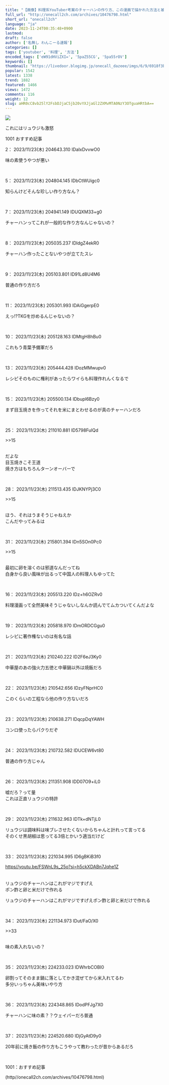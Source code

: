 ```yaml
---
title: "【画像】料理系YouTuber考案のチャーハンの作り方、この漫画で描かれた方法と被ってしまうｗｗｗｗｗ "
full_url: "http://onecall2ch.com/archives/10476798.html"
short_url: "onecall2ch"
language: "ja"
date: 2023-11-24T00:35:48+0900
lastmod: 
draft: false
author: ['名無し わんこーる速報']
categories: []
tags: ['youtuber', '料理', '方法']
encoded_tags: ['eW91dHViZXI=', '5paZ55CG', '5pa55rOV']
keywords: []
thumbnail: "https://livedoor.blogimg.jp/onecall_dazeee/imgs/6/9/6918f3b8-s.jpg"
popular: 1542
latest: 1338
trend: 1882
featured: 1466
views: 1472
comments: 116
weight: 12
slug: aHR0cC8vb25lY2FsbDJjaC5jb20vYXJjaGl2ZXMvMTA0NzY3OTguaHRtbA==
---
```


![](https://livedoor.blogimg.jp/onecall_dazeee/imgs/6/9/6918f3b8-s.jpg)

<div><p>これにはリュウジも激怒</p> <p class='name2'> 1001 おすすめ記事</p> <p class='name2'>2： 2023/11/23(木) 204643.310 IDaIxDvvwO0</p><p class='onecall'> 味の素使うやつが悪い <br></p><br> <p class='name2'>5： 2023/11/23(木) 204804.145 IDbCtWUigc0</p><p class='onecall'> 知らんけどそんな珍しい作り方なん？ <br></p><br> <p class='name2'>7： 2023/11/23(木) 204941.149 IDUQXM33+g0</p><p class='onecall'> チャーハンってこれが一般的な作り方なんじゃないの？ <br></p><br> <p class='name2'>8： 2023/11/23(木) 205035.237 IDldgZ4ekR0</p><p class='onecall'> チャーハン作ったことないやつが立てたスレ <br></p><br> <p class='name2'>9： 2023/11/23(木) 205103.801 ID91Ld8U4M6</p><p class='onecall'> 普通の作り方だろ <br></p><br> <p class='name2'>11： 2023/11/23(木) 205301.993 IDAiGgerpE0</p><p class='onecall'> えっ⁉︎TKGを炒めるんじゃないの？ <br></p><br> <p class='name2'>10： 2023/11/23(木) 205128.163 IDMtgH8hBu0</p><p class='onecall'> これもう青葉予備軍だろ <br></p><br> <p class='name2'>13： 2023/11/23(木) 205444.428 IDozMMwupv0</p><p class='onecall'> レシピそのものに権利があったらワイらも料理作れんくなるで <br></p><br> <p class='name2'>15： 2023/11/23(木) 205500.134 IDbupl6Bzy0</p><p class='onecall'> まず目玉焼きを作ってそれを米にまとわせるのが真のチャーハンだろ <br></p><br> <p class='name2'>25： 2023/11/23(木) 211010.881 ID5798FulQd</p><p class='onecall'> <p class='anchor'>>>15</p> <br> だよな <br> 目玉焼きこそ王道 <br> 焼き方はもちろんターンオーバーで <br></p><br> <p class='name2'>28： 2023/11/23(木) 211513.435 IDJKNYPj3C0</p><p class='onecall'> <p class='anchor'>>>15</p> <br> ほう、それはうまそうじゃねえか <br> こんだやってみるは <br></p><br> <p class='name2'>31： 2023/11/23(木) 215801.394 IDn5SOn0Pc0</p><p class='onecall'> <p class='anchor'>>>15</p> <br> 最初に卵を溶くのは邪道なんだってね <br> 白身から良い風味が出るって中国人の料理人もゆってた <br></p><br> <p class='name2'>16： 2023/11/23(木) 205513.220 IDz+h6OZRv0</p><p class='onecall'> 料理漫画って全然美味そうじゃないしなんか読んでてムカついてくんだよな <br></p><br> <p class='name2'>19： 2023/11/23(木) 205818.970 IDmORDCGgu0</p><p class='onecall'> レシピに著作権ないのは有名な話 <br></p><br> <p class='name2'>21： 2023/11/23(木) 210240.222 ID2F6eJ3Ky0</p><p class='onecall'> 中華屋のあの強火力五徳と中華鍋以外は焼飯だろ <br></p><br> <p class='name2'>22： 2023/11/23(木) 210542.656 IDzyFNprHC0</p><p class='onecall'> このくらいの工程なら他の作り方ないだろ <br></p><br> <p class='name2'>23： 2023/11/23(木) 210638.271 IDqcpDqYAWH</p><p class='onecall'> コンロ使ったらパクりだぞ <br></p><br> <p class='name2'>24： 2023/11/23(木) 210732.582 IDUCEW6vt80</p><p class='onecall'> 普通の作り方じゃん <br></p><br> <p class='name2'>26： 2023/11/23(木) 211351.908 IDD07O9+iL0</p><p class='onecall'> 嘘だろ？って量 <br> これは正直リュウジの特許 <br></p><br> <p class='name2'>29： 2023/11/23(木) 211632.963 IDTk+dNTjL0</p><p class='onecall'> リュウジは調味料は味ブレさせたくないからちゃんと計れって言ってる <br> そのくせ黒胡椒は思ってる3倍とかいう適当だけど <br></p><br> <p class='name2'>33： 2023/11/23(木) 221034.995 ID6gBKiB3f0</p><a target='_blank' href='https//youtu.be/FSWnL9s_25o?si=h5ckXDABn7Jqhe1Z'>https//youtu.be/FSWnL9s_25o?si=h5ckXDABn7Jqhe1Z</a><br> <br> <br> リュウジのチャーハンはこれがマジですげえ <br> ポン酢と卵と米だけで作れる <br><p>リュウジのチャーハンはこれがマジですげえポン酢と卵と米だけで作れる</p><br> <p class='name2'>34： 2023/11/23(木) 221134.973 IDut/FaO/X0</p><p class='onecall'> <p class='anchor'>>>33</p> <br> 味の素入れないの？ <br></p><br> <p class='name2'>35： 2023/11/23(木) 224233.023 IDWhrbCOBI0</p><p class='onecall'> 卵割ってそのまま鍋に落としてかき混ぜてから米入れてるわ <br> 多分いっちゃん美味いやり方 <br></p><br> <p class='name2'>36： 2023/11/23(木) 224348.865 IDodPFJg7X0</p><p class='onecall'> チャーハンに味の素？？ウェイパーだろ普通 <br></p><br> <p class='name2'>37： 2023/11/23(木) 224520.680 IDjGyAtD9y0</p><p class='onecall'> 20年前に焼き飯の作り方もこうやって教わったが昔からあるだろ <br></p><br> <p class='name2'>1001：おすすめ記事</p> </div>

(http//onecall2ch.com/archives/10476798.html)
